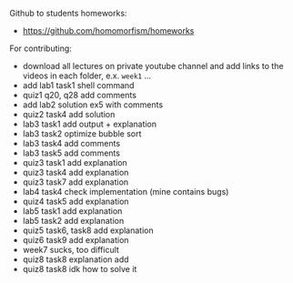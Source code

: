 


Github to students homeworks:
- https://github.com/homomorfism/homeworks



For contributing:
- download all lectures on private youtube channel and add links to the videos in each folder, e.x. ```week1``` ...
- add lab1 task1 shell command 
- quiz1 q20, q28 add comments
- add lab2 solution ex5 with comments
- quiz2 task4 add solution
- lab3 task1 add output + explanation
- lab3 task2 optimize bubble sort
- lab3 task4 add comments 
- lab3 task5 add comments
- quiz3 task1 add explanation
- quiz3 task4 add explanation
- quiz3 task7 add explanation
- lab4 task4 check implementation (mine contains bugs)
- quiz4 task5 add explanation
- lab5 task1 add explanation
- lab5 task2 add explanation
- quiz5 task6, task8 add explanation
- quiz6 task9 add explanation
- week7 sucks, too difficult
- quiz8 task8 explanation add
- quiz8 task8 idk how to solve it
